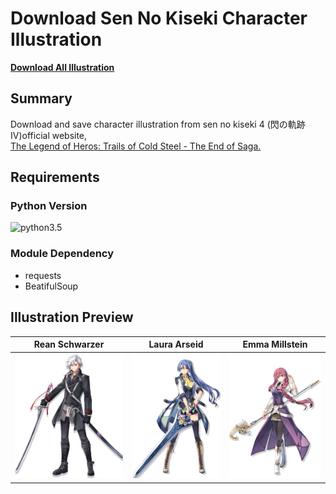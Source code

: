 # Download Sen No Kiseki Character Illustration
[**Download All Illustration**](/images.zip)
## Summary
Download and save character illustration from sen no kiseki 4 (閃の軌跡IV)official website, <br>
[The Legend of Heros: Trails of Cold Steel - The End of Saga.](https://www.falcom.co.jp/sen4)
## Requirements
### Python Version
![python3.5][python35]
### Module Dependency
- requests
- BeatifulSoup
## Illustration Preview

Rean Schwarzer | Laura Arseid  | Emma Millstein
------------- | ------------- | --------------
<img src="/images/rean.png" alt="Rean Schwarzer" height=200> | <img src="/images/laura.png" alt="Laura Arseid" height=200> | <img src="/images/emma.png" alt="Emma Millstein" height=200>

[python35]: https://img.shields.io/badge/python-3.5-yellow.svg

